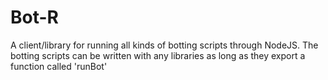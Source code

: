 # Bot-R

A client/library for running all kinds of botting scripts through NodeJS. 
The botting scripts can be written with any libraries as long as they export a function called 'runBot'